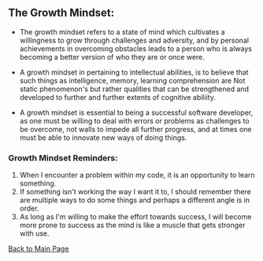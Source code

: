 ## The Growth Mindset:

- The growth mindset refers to a state of mind which cultivates a willingness to grow through challenges and adversity, and by personal achievements in overcoming obstacles leads to a person who is always becoming a better version of who they are or once were.

- A growth mindset in pertaining to intellectual abilities, is to believe that such things as intelligence, memory, learning comprehension are Not static phenomenon's but rather qualities that can be strengthened and developed to further and further extents of cognitive abiliity.

- A growth mindset is essential to being a successful software developer, as one must be willing to deal with errors or problems as challenges to be overcome, not walls to impede all further progress, and at times one must be able to innovate new ways of doing things.

### Growth Mindset Reminders:
  1. When I encounter a problem within my code, it is an opportunity to learn something.
  2. If something isn't working the way I want it to, I should remember there are multiple ways to do some things and perhaps a different angle is in order.
  3. As long as I'm willing to make the effort towards success, I will become more prone to success as the mind is like a muscle that gets stronger with use.
  
[Back to Main Page](https://draquix.github.io/reading-notes-javascript-102/)
